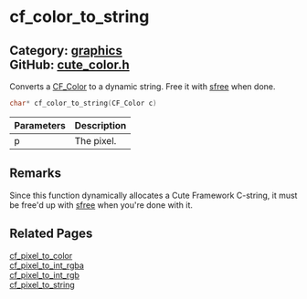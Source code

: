 [//]: # (This file is automatically generated by Cute Framework's docs parser.)
[//]: # (Do not edit this file by hand!)
[//]: # (See: https://github.com/RandyGaul/cute_framework/blob/master/samples/docs_parser.cpp)
[](../header.md ':include')

# cf_color_to_string

Category: [graphics](/api_reference?id=graphics)  
GitHub: [cute_color.h](https://github.com/RandyGaul/cute_framework/blob/master/include/cute_color.h)  
---

Converts a [CF_Color](/graphics/cf_color.md) to a dynamic string. Free it with [sfree](/string/sfree.md) when done.

```cpp
char* cf_color_to_string(CF_Color c)
```

Parameters | Description
--- | ---
p | The pixel.

## Remarks

Since this function dynamically allocates a Cute Framework C-string, it must be free'd up with [sfree](/string/sfree.md) when you're done with it.

## Related Pages

[cf_pixel_to_color](/graphics/cf_pixel_to_color.md)  
[cf_pixel_to_int_rgba](/graphics/cf_pixel_to_int_rgba.md)  
[cf_pixel_to_int_rgb](/graphics/cf_pixel_to_int_rgb.md)  
[cf_pixel_to_string](/graphics/cf_pixel_to_string.md)  
